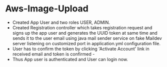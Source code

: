 # Aws-Image-Upload

- Created App User and two roles USER, ADMIN.
- Created Registration controller which takes registration request and signs up the app user and generates the UUID token at same time and sends it to the user email using java mail sender service on fake Maildev server listening on customized port in application.yml configuration file.
- User has to confirm the token by clicking 'Activate Account' link in received email and token is confirmed -
- Thus App user is authenticated and User can login now.
